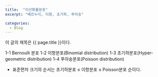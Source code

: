 ```yaml
---
title:  "이산확률분포"
excerpt: "베르누이, 이항, 초기하, 푸아송"

categories:
  - Blog
---
```


이 글의 제목은 {{ page.title }}이다.

1-1 Bernoulli 분포
1-2 이항분포(Binomial distribution)
1-3 초기하분포(Hyper-geometric distribution)
1-4 푸아송분포(Poisson distribution)

+ 표준편차 크기의 순서는 초기하분포 ≤ 이항분포 ≤ Poisson분포 순이다.
